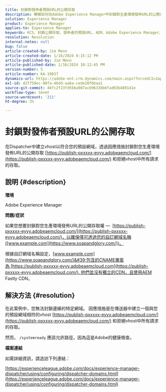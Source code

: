 ```yaml
---
title: 封鎖對發佈者預設URL的公開存取
description: 瞭解如何在Adobe Experience Manager中封鎖對生產環境發佈URL的公開存取。
solution: Experience Manager
product: Experience Manager
applies-to: Experience Manager
keywords: KCS、封鎖公開存取、發佈者的預設URL、AEM、Adobe Experience Manager、疑難排解、Fastly、CDN、DNS、CNAME
resolution: Resolution
internal-notes: null
bug: false
article-created-by: Jim Menn
article-created-date: 1/16/2024 8:15:12 PM
article-published-by: Jim Menn
article-published-date: 1/16/2024 10:12:45 PM
version-number: 5
article-number: KA-19837
dynamics-url: https://adobe-ent.crm.dynamics.com/main.aspx?forceUCI=1&pagetype=entityrecord&etn=knowledgearticle&id=20ac51f0-abb4-ee11-a569-6045bd006268
exl-id: d2ff59ec-90fa-46dd-aa6a-cede20f6baa1
source-git-commit: 46fc2f23fd556a987acb96338b6fad03b489141e
workflow-type: tm+mt
source-wordcount: '211'
ht-degree: 3%

---
```


# 封鎖對發佈者預設URL的公開存取


在Dispatcher中建立vhost以符合您的預設網域，透過因應措施封鎖對您生產環境發佈URL的公開存取 [https://publish-pxxxxx-eyyy.adobeaemcloud.com/](https://publish-pxxxxx-eyyy.adobeaemcloud.com/) 和拒絕vhost中所有請求的存取。

## 說明 {#description}


<b>環境</b>

Adobe Experience Manager

<b>問題/症狀</b>

如果您想要封鎖對您生產環境發佈URL的公開存取權 —  [https://publish-pxxxxx-eyyy.adobeaemcloud.com/](https://publish-pxxxxx-eyyy.adobeaemcloud.com/)，以確保僅可透過您的自訂網域名稱([www.example.com](https://www.soapandglory.com/))。

根據自訂網域名稱設定，[www.example.com](https://www.soapandglory.com/)&#39;包含的CNAME專案為 [https://publish-pxxxxx-eyyy.adobeaemcloud.com](https://publish-pxxxxx-eyyy.adobeaemcloud.com/). 他們並沒有獨立的CDN，且使用AEM Fastly CDN。


## 解決方法 {#resolution}


在此案例中，您無法封鎖邊緣的特定網域。 因應措施是在傳送器中建立一個與您的預設網域相符的vhost [https://publish-pxxxxx-eyyy.adobeaemcloud.com/](https://publish-pxxxxx-eyyy.adobeaemcloud.com/) 和拒絕vhost中所有請求的存取。

然而， `/systemready` 應該允許路徑，因為這是Adobe的健康檢查。

<b>檔案連結</b>

如需詳細資訊，請造訪下列連結：

[https://experienceleague.adobe.com/docs/experience-manager-dispatcher/using/configuring/dispatcher-domains.html](https://experienceleague.adobe.com/docs/experience-manager-dispatcher/using/configuring/dispatcher-domains.html)
